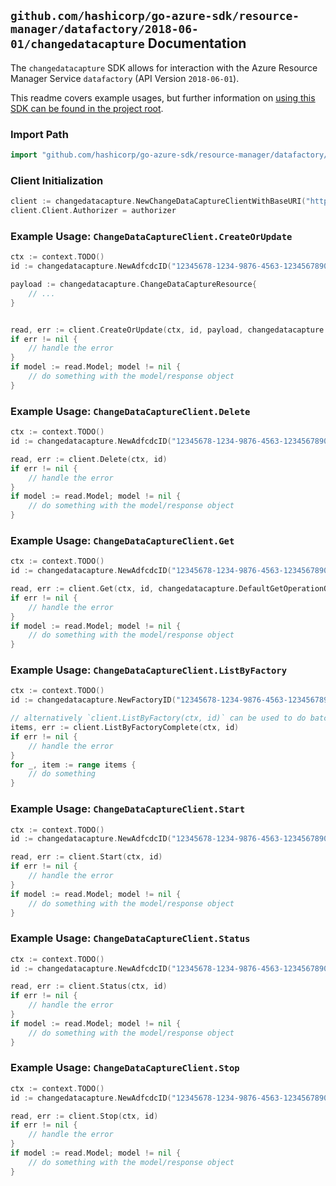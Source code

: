 
## `github.com/hashicorp/go-azure-sdk/resource-manager/datafactory/2018-06-01/changedatacapture` Documentation

The `changedatacapture` SDK allows for interaction with the Azure Resource Manager Service `datafactory` (API Version `2018-06-01`).

This readme covers example usages, but further information on [using this SDK can be found in the project root](https://github.com/hashicorp/go-azure-sdk/tree/main/docs).

### Import Path

```go
import "github.com/hashicorp/go-azure-sdk/resource-manager/datafactory/2018-06-01/changedatacapture"
```


### Client Initialization

```go
client := changedatacapture.NewChangeDataCaptureClientWithBaseURI("https://management.azure.com")
client.Client.Authorizer = authorizer
```


### Example Usage: `ChangeDataCaptureClient.CreateOrUpdate`

```go
ctx := context.TODO()
id := changedatacapture.NewAdfcdcID("12345678-1234-9876-4563-123456789012", "example-resource-group", "factoryValue", "adfcdcValue")

payload := changedatacapture.ChangeDataCaptureResource{
	// ...
}


read, err := client.CreateOrUpdate(ctx, id, payload, changedatacapture.DefaultCreateOrUpdateOperationOptions())
if err != nil {
	// handle the error
}
if model := read.Model; model != nil {
	// do something with the model/response object
}
```


### Example Usage: `ChangeDataCaptureClient.Delete`

```go
ctx := context.TODO()
id := changedatacapture.NewAdfcdcID("12345678-1234-9876-4563-123456789012", "example-resource-group", "factoryValue", "adfcdcValue")

read, err := client.Delete(ctx, id)
if err != nil {
	// handle the error
}
if model := read.Model; model != nil {
	// do something with the model/response object
}
```


### Example Usage: `ChangeDataCaptureClient.Get`

```go
ctx := context.TODO()
id := changedatacapture.NewAdfcdcID("12345678-1234-9876-4563-123456789012", "example-resource-group", "factoryValue", "adfcdcValue")

read, err := client.Get(ctx, id, changedatacapture.DefaultGetOperationOptions())
if err != nil {
	// handle the error
}
if model := read.Model; model != nil {
	// do something with the model/response object
}
```


### Example Usage: `ChangeDataCaptureClient.ListByFactory`

```go
ctx := context.TODO()
id := changedatacapture.NewFactoryID("12345678-1234-9876-4563-123456789012", "example-resource-group", "factoryValue")

// alternatively `client.ListByFactory(ctx, id)` can be used to do batched pagination
items, err := client.ListByFactoryComplete(ctx, id)
if err != nil {
	// handle the error
}
for _, item := range items {
	// do something
}
```


### Example Usage: `ChangeDataCaptureClient.Start`

```go
ctx := context.TODO()
id := changedatacapture.NewAdfcdcID("12345678-1234-9876-4563-123456789012", "example-resource-group", "factoryValue", "adfcdcValue")

read, err := client.Start(ctx, id)
if err != nil {
	// handle the error
}
if model := read.Model; model != nil {
	// do something with the model/response object
}
```


### Example Usage: `ChangeDataCaptureClient.Status`

```go
ctx := context.TODO()
id := changedatacapture.NewAdfcdcID("12345678-1234-9876-4563-123456789012", "example-resource-group", "factoryValue", "adfcdcValue")

read, err := client.Status(ctx, id)
if err != nil {
	// handle the error
}
if model := read.Model; model != nil {
	// do something with the model/response object
}
```


### Example Usage: `ChangeDataCaptureClient.Stop`

```go
ctx := context.TODO()
id := changedatacapture.NewAdfcdcID("12345678-1234-9876-4563-123456789012", "example-resource-group", "factoryValue", "adfcdcValue")

read, err := client.Stop(ctx, id)
if err != nil {
	// handle the error
}
if model := read.Model; model != nil {
	// do something with the model/response object
}
```
